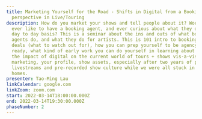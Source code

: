 ```yaml
---
title: Marketing Yourself for the Road - Shifts in Digital from a Booking Agency
  perspective in Live/Touring
description: How do you market your shows and tell people about it? Would you
  ever like to have a booking agent, and ever curious about what they do on a
  day to day basis? This is a seminar about the ins and outs of what booking
  agents do, and what they do for artists. This is 101 intro to booking agency
  deals (what to watch out for), how you can prep yourself to be agency-signing
  ready, what kind of early work you can do yourself in learning about live, and
  the impact of digital on the current world of tours + shows vis-a-vis
  marketing, your profile, show assets, especially after two years of pandemic
  livestreams and pre-recorded show culture while we were all stuck in our
  homes.
presenter: Tao-Ming Lau
linkCalendar: google.com
linkZoom: zoom.com
start: 2022-03-14T18:00:00.000Z
end: 2022-03-14T19:30:00.000Z
phaseNumber: 2
---
```

